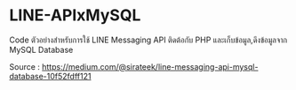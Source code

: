 # LINE-APIxMySQL
Code ตัวอย่างสำหรับการใช้ LINE Messaging API ติดต้อกับ PHP และเก็บข้อมูล,ดึงข้อมูลจาก MySQL Database

Source : https://medium.com/@sirateek/line-messaging-api-mysql-database-10f52fdff121
